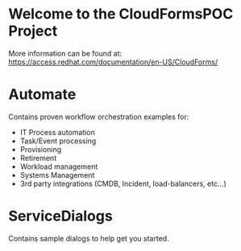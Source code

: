 Welcome to the CloudFormsPOC Project
====================================
More information can be found at: https://access.redhat.com/documentation/en-US/CloudForms/


Automate
========================
Contains proven workflow orchestration examples for:
  - IT Process automation
  - Task/Event processing
  - Provisioning
  - Retirement
  - Workload management
  - Systems Management
  - 3rd party integrations (CMDB, Incident, load-balancers, etc...)


ServiceDialogs
==============
Contains sample dialogs to help get you started.


